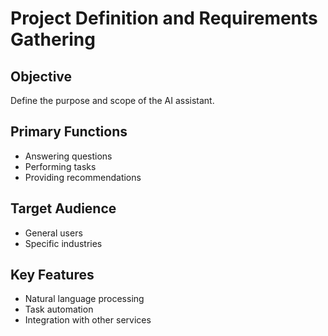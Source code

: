 # Project Definition and Requirements Gathering

## Objective
Define the purpose and scope of the AI assistant.

## Primary Functions
- Answering questions
- Performing tasks
- Providing recommendations

## Target Audience
- General users
- Specific industries

## Key Features
- Natural language processing
- Task automation
- Integration with other services
